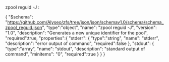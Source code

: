 zpool reguid -J :

{
    "$schema": "https://github.com/Alyseo/zfs/tree/json/json/schemav1.0/schema/schema_zpool_reguid.json",
    "type":"object",
    "name": "zpool reguid -J",
    "version": "1.0",
    "description": "Generates a new unique identifier for the pool",
    "required":true,
    "properties":{
        "stderr": {
            "type":"string",
            "name": "stderr",
            "description": "error output of command",
            "required":false
        },
        "stdout": {
            "type":"array",
            "name": "stdout",
            "description": "standard output of command",
            "minitems": "0",
            "required":true
        }
    }
}